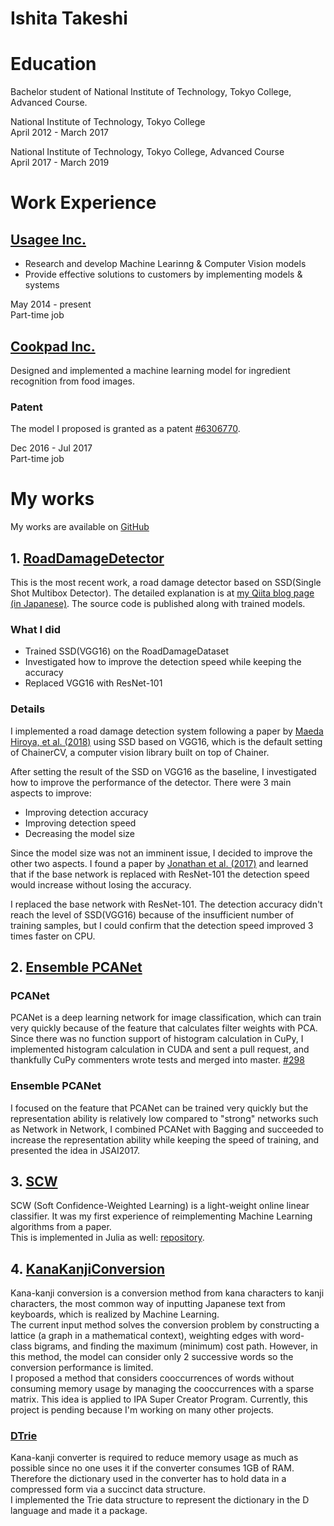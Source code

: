 Ishita Takeshi
==============

# Education
Bachelor student of National Institute of Technology, Tokyo College, Advanced Course.  

National Institute of Technology, Tokyo College  
April 2012 - March 2017  

National Institute of Technology, Tokyo College, Advanced Course  
April 2017 - March 2019  

# Work Experience

## [Usagee Inc.](http://usagee.co.jp/)
* Research and develop Machine Learinng & Computer Vision models
* Provide effective solutions to customers by implementing models & systems

May 2014 - present  
Part-time job  

## [Cookpad Inc.](https://info.cookpad.com/en)
Designed and implemented a machine learning model for ingredient recognition from food images.

### Patent
The model I proposed is granted as a patent [#6306770](https://www.j-platpat.inpit.go.jp/web/PU/JPB_6306770/062D067C8381CD29700292EC1ED536D9).

Dec 2016 - Jul 2017  
Part-time job  

# My works
My works are available on [GitHub](https://github.com/IshitaTakeshi)

## 1. [RoadDamageDetector](https://github.com/IshitaTakeshi/RoadDamageDetector)
This is the most recent work, a road damage detector based on SSD(Single Shot Multibox Detector). The detailed explanation is at [my Qiita blog page (in Japanese)](https://qiita.com/IshitaTakeshi/items/915de731d8081e711ae5). The source code is published along with trained models.  

### What I did

* Trained SSD(VGG16) on the RoadDamageDataset
* Investigated how to improve the detection speed while keeping the accuracy
* Replaced VGG16 with ResNet-101

### Details
I implemented a road damage detection system following a paper by [Maeda Hiroya, et al. (2018)](https://arxiv.org/pdf/1801.09454.pdf) using SSD based on VGG16, which is the default setting of ChainerCV, a computer vision library built on top of Chainer.  

After setting the result of the SSD on VGG16 as the baseline, I investigated how to improve the performance of the detector. There were 3 main aspects to improve:

* Improving detection accuracy
* Improving detection speed
* Decreasing the model size

Since the model size was not an imminent issue, I decided to improve the other two aspects. I found a paper by [Jonathan et al. (2017)](https://arxiv.org/abs/1611.10012) and learned that if the base network is replaced with ResNet-101 the detection speed would increase without losing the accuracy.  

I replaced the base network with ResNet-101. The detection accuracy didn't reach the level of SSD(VGG16) because of the insufficient number of training samples, but I could confirm that the detection speed improved 3 times faster on CPU.  

## 2. [Ensemble PCANet](https://github.com/IshitaTakeshi/PCANet/tree/ensemble)
### PCANet
PCANet is a deep learning network for image classification, which can train very quickly because of the feature that calculates filter weights with PCA.  
Since there was no function support of histogram calculation in CuPy, I implemented histogram calculation in CUDA and sent a pull request, and thankfully CuPy commenters wrote tests and merged into master. [#298](https://github.com/cupy/cupy/pull/298)  

### Ensemble PCANet
I focused on the feature that PCANet can be trained very quickly but the representation ability is relatively low compared to "strong" networks such as Network in Network, I combined PCANet with Bagging and succeeded to increase the representation ability while keeping the speed of training, and presented the idea in JSAI2017.  

## 3. [SCW](https://github.com/IshitaTakeshi/SCW)
SCW (Soft Confidence-Weighted Learning) is a light-weight online linear classifier. It was my first experience of reimplementing Machine Learning algorithms from a paper.  
This is implemented in Julia as well: [repository](also://github.com/IshitaTakeshi/SoftConfidenceWeighted.jl).  

## 4. [KanaKanjiConversion](https://github.com/IshitaTakeshi/KanaKanjiConversion)
Kana-kanji conversion is a conversion method from kana characters to kanji characters, the most common way of inputting Japanese text from keyboards, which is realized by Machine Learning.  
The current input method solves the conversion problem by constructing a lattice (a graph in a mathematical context), weighting edges with word-class bigrams, and finding the maximum (minimum) cost path. However, in this method, the model can consider only 2 successive words so the conversion performance is limited.  
I proposed a method that considers cooccurrences of words without consuming memory usage by managing the cooccurrences with a sparse matrix. This idea is applied to IPA Super Creator Program.
Currently, this project is pending because I'm working on many other projects.  

### [DTrie](https://github.com/IshitaTakeshi/DTrie)
Kana-kanji converter is required to reduce memory usage as much as possible since no one uses it if the converter consumes 1GB of RAM. Therefore the dictionary used in the converter has to hold data in a compressed form via a succinct data structure.  
I implemented the Trie data structure to represent the dictionary in the D language and made it a package.  
